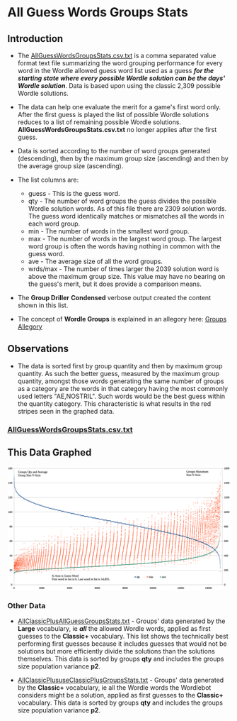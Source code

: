 # All Guess Words Groups Stats

## Introduction

* The [AllGuessWordsGroupsStats.csv.txt](/groupdata/AllGuessWordsGroupsStats.csv.txt) is a comma separated value format text file summarizing the word grouping performance for every word in the Wordle allowed guess word list used as a guess ***for the starting state where every possible Wordle solution can be the days' Wordle solution***. Data is based upon using the classic 2,309 possible Wordle solutions.

* The data can help one evaluate the merit for a game's first word only. After the first guess is played the list of possible Wordle solutions reduces to a list of remaining possible Wordle solutions. **AllGuessWordsGroupsStats.csv.txt** no longer applies after the first guess.  

* Data is sorted according to the number of word groups generated (descending), then by the maximum group size (ascending) and then by the average group size (ascending).

* The list columns are:
  * guess - This is the guess word.
  * qty   - The number of word groups the guess divides the possible Wordle solution words. As of this file there are 2309 solution words. The guess word identically matches or mismatches all the words in each word group.
  * min   - The number of words in the smallest word group.
  * max   - The number of words in the largest word group. The largest word group is often the words having nothing in common with the guess word.
  * ave   - The average size of all the word groups.
  * wrds/max    - The number of times larger the 2039 solution word is above the maximum group size. This value may have no bearing on the guess's merit, but it does provide a comparison means.

* The **Group Driller** **Condensed** verbose output created the content shown in this list.
* The concept of **Wordle Groups** is explained in an allegory here: [Groups Allegory](/groupsallegory/README.md)

## Observations

* The data is sorted first by group quantity and then by maximum group quantity. As such the better guess, measured by the maximum group quantity, amongst those words generating the same number of groups as a category are the words in that category having the most commonly used letters "AE,NOSTRIL". Such words would be the best guess within the quantity category. This characteristic is what results in the red stripes seen in the graphed data.

### [AllGuessWordsGroupsStats.csv.txt](/groupdata/AllGuessWordsGroupsStats.csv.txt)

## This Data Graphed

!['All Guess Words Groups Graphed.png Image'](/InfoImages/GROUPS_AllGuessWordsGroupsGraphed.png)

### Other Data

* [AllClassicPlusAllGuessGroupsStats.txt](/groupdata/AllClassicPlusAllGuessGroupsStats.txt)  - Groups' data generated by the **Large** vocabulary, ie ***all*** the allowed Wordle words, applied as first guesses to the **Classic+** vocabulary. This list shows the technically best performing first guesses because it includes guesses that would not be solutions but more efficiently divide the solutions than the solutions themselves. This data is sorted by groups **qty** and includes the groups size population variance **p2**.

* [AllClassicPlususeClassicPlusGroupsStats.txt](/groupdata/AllClassicPlususeClassicPlusGroupsStats.txt)  - Groups' data generated by the **Classic+** vocabulary, ie all the Wordle words the Wordlebot considers might be a solution, applied as first guesses to the **Classic+** vocabulary. This data is sorted by groups **qty** and includes the groups size population variance **p2**.
